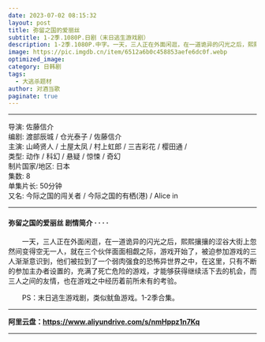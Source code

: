 ```yaml
---
date: 2023-07-02 08:15:32
layout: post
title: 弥留之国的爱丽丝
subtitle: 1-2季.1080P.日剧（末日逃生游戏剧）
description: 1-2季.1080P.中字。一天，三人正在外面闲逛，在一道诡异的闪光之后，熙熙攘攘的涩谷大街上忽然间变得空无一人，就在三个伙伴面面相觑之际，游戏开始了，被迫参加游戏的三人渐渐意识到，他们被拉到了一个弱肉强食的恐怖异世界之中，在这里...
image: https://pic.imgdb.cn/item/6512a6b0c458853aefe6dc0f.webp
optimized_image: 
category: 日韩剧
tags:
  - 大逃杀题材
author: 对酒当歌
paginate: true
---
```


---

导演: 佐藤信介  
编剧: 渡部辰城 / 仓光泰子 / 佐藤信介  
主演: 山崎贤人 / 土屋太凤 / 村上虹郎 / 三吉彩花 / 樱田通 /  
类型: 动作 / 科幻 / 悬疑 / 惊悚 / 奇幻  
制片国家/地区: 日本  
集数: 8  
单集片长: 50分钟  
又名: 今际之国的闯关者 / 今际之国的有栖(港) / Alice in  

---

#### 弥留之国的爱丽丝 剧情简介 · · · ·

　　一天，三人正在外面闲逛，在一道诡异的闪光之后，熙熙攘攘的涩谷大街上忽然间变得空无一人，就在三个伙伴面面相觑之际，游戏开始了，被迫参加游戏的三人渐渐意识到，他们被拉到了一个弱肉强食的恐怖异世界之中，在这里，只有不断的参加主办者设置的，充满了死亡危险的游戏，才能够获得继续活下去的机会，而三人之间的友情，也在游戏之中经历着前所未有的考验。

　　PS：末日逃生游戏剧，类似鱿鱼游戏。1-2季合集。

---

**阿里云盘：<https://www.aliyundrive.com/s/nmHppz1n7Kq>**

---
